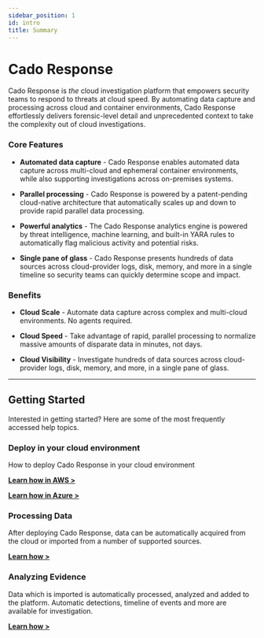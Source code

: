 ```yaml
---
sidebar_position: 1
id: intro
title: Summary
---
```


# Cado Response
Cado Response is *the* cloud investigation platform that empowers security teams to respond to threats at cloud speed. By automating data capture and processing across cloud and container environments, Cado Response effortlessly delivers forensic-level detail and unprecedented context to take the complexity out of cloud investigations.

### Core Features
- **Automated data capture** - Cado Response enables automated data capture across multi-cloud and ephemeral container environments, while also supporting investigations across on-premises systems.

- **Parallel processing** - Cado Response is powered by a patent-pending cloud-native architecture that automatically scales up and down to provide rapid parallel data processing. 

- **Powerful analytics** - The Cado Response analytics engine is powered by threat intelligence, machine learning, and built-in YARA rules to automatically flag malicious activity and potential risks.

- **Single pane of glass** - Cado Response presents hundreds of data sources across cloud-provider logs, disk, memory, and more in a single timeline so security teams can quickly determine scope and impact.


### Benefits 
- **Cloud Scale** - Automate data capture across complex and multi-cloud environments. No agents required.  

- **Cloud Speed** - Take advantage of rapid, parallel processing to normalize massive amounts of disparate data in minutes, not days.

- **Cloud Visibility** - Investigate hundreds of data sources across cloud-provider logs, disk, memory, and more, in a single pane of glass.


---------

## Getting Started
Interested in getting started?  Here are some of the most frequently accessed help topics. 

### Deploy in your cloud environment
How to deploy Cado Response in your cloud environment

**[Learn how in AWS >](getting-started/deploy/aws-deploy)**

**[Learn how in Azure >](getting-started/deploy/azure-deploy)**

### Processing Data
After deploying Cado Response, data can be automatically acquired from the cloud or imported from a number of supported sources. 

**[Learn how >](importing-data/importing-data)**

### Analyzing Evidence
Data which is imported is automatically processed, analyzed and added to the platform.  Automatic detections, timeline of events and more are available for investigation.

**[Learn how >](investigating/investigate)**

